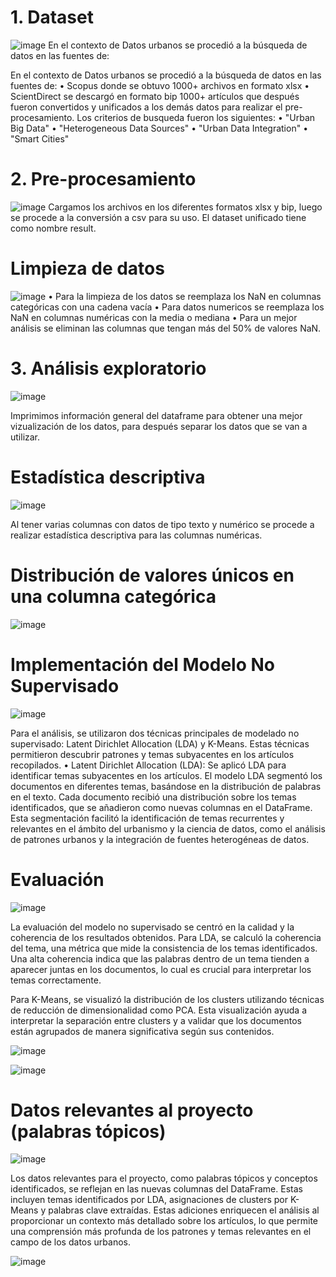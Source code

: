 # 1. Dataset
![image](https://github.com/user-attachments/assets/96d87e5d-55b5-447f-97c9-08949558ac25)
En el contexto de Datos urbanos se procedió a la búsqueda de datos en las fuentes de: 

En el contexto de Datos urbanos se procedió a la búsqueda de datos en las fuentes de: 
•	Scopus donde se obtuvo 1000+ archivos en formato xlsx
•	ScientDirect se descargó en formato bip 1000+ artículos que después fueron convertidos y unificados a los demás datos para realizar el pre-procesamiento. 
Los criterios de busqueda fueron los siguientes:
•	"Urban Big Data"
•	"Heterogeneous Data Sources"
•	"Urban Data Integration"
•	"Smart Cities"

# 2. Pre-procesamiento
![image](https://github.com/user-attachments/assets/61a4d660-5c52-4f55-b828-d37b5fd2f7d2)
Cargamos los archivos en los diferentes formatos xlsx y bip, luego se procede a la conversión a csv para su uso. El dataset unificado tiene como nombre result.

# Limpieza de datos
![image](https://github.com/user-attachments/assets/87ac3282-a7b0-4971-83cd-1d0453274f68)
•	Para la limpieza de los datos se reemplaza los NaN en columnas categóricas con una cadena vacía
•	Para datos numericos se reemplaza los NaN en columnas numéricas con la media o mediana
•	Para un mejor análisis se eliminan las columnas que tengan más del 50% de valores NaN.

# 3. Análisis exploratorio
![image](https://github.com/user-attachments/assets/929641e7-5888-43ac-980c-64f31252a86f)

Imprimimos información general del dataframe para obtener una mejor vizualización de los datos, para después separar los datos que se van a utilizar. 

# Estadística descriptiva
![image](https://github.com/user-attachments/assets/4dc8a58b-3279-4cd1-b896-b26d3443255c)

Al tener varias columnas con datos de tipo texto y numérico se procede a realizar estadística descriptiva para las columnas numéricas.

# Distribución de valores únicos en una columna categórica
![image](https://github.com/user-attachments/assets/9cf7abad-329c-4778-88b1-9878124bc174)

# Implementación del Modelo No Supervisado

![image](https://github.com/user-attachments/assets/a52a0542-0fe7-4a52-b65c-9fd9b830b69c)

Para el análisis, se utilizaron dos técnicas principales de modelado no supervisado: Latent Dirichlet Allocation (LDA) y K-Means. Estas técnicas permitieron descubrir patrones y temas subyacentes en los artículos recopilados.
•	Latent Dirichlet Allocation (LDA): Se aplicó LDA para identificar temas subyacentes en los artículos. El modelo LDA segmentó los documentos en diferentes temas, basándose en la distribución de palabras en el texto. Cada documento recibió una distribución sobre los temas identificados, que se añadieron como nuevas columnas en el DataFrame. Esta segmentación facilitó la identificación de temas recurrentes y relevantes en el ámbito del urbanismo y la ciencia de datos, como el análisis de patrones urbanos y la integración de fuentes heterogéneas de datos.

# Evaluación
![image](https://github.com/user-attachments/assets/1f84a953-20aa-4907-b1c2-043304a6a4bc)

La evaluación del modelo no supervisado se centró en la calidad y la coherencia de los resultados obtenidos. Para LDA, se calculó la coherencia del tema, una métrica que mide la consistencia de los temas identificados. Una alta coherencia indica que las palabras dentro de un tema tienden a aparecer juntas en los documentos, lo cual es crucial para interpretar los temas correctamente.

Para K-Means, se visualizó la distribución de los clusters utilizando técnicas de reducción de dimensionalidad como PCA. Esta visualización ayuda a interpretar la separación entre clusters y a validar que los documentos están agrupados de manera significativa según sus contenidos.

![image](https://github.com/user-attachments/assets/913f302b-0bb6-40ad-80ed-73e901dc5601)

![image](https://github.com/user-attachments/assets/978854ac-209f-4de1-b2fd-98ed4825364c)


# Datos relevantes al proyecto (palabras tópicos)
![image](https://github.com/user-attachments/assets/f948b621-99f4-424e-8a78-d96726b70df8)


Los datos relevantes para el proyecto, como palabras tópicos y conceptos identificados, se reflejan en las nuevas columnas del DataFrame. Estas incluyen temas identificados por LDA, asignaciones de clusters por K-Means y palabras clave extraídas. Estas adiciones enriquecen el análisis al proporcionar un contexto más detallado sobre los artículos, lo que permite una comprensión más profunda de los patrones y temas relevantes en el campo de los datos urbanos.

![image](https://github.com/user-attachments/assets/f02d61f1-9959-4ed6-9507-7f0c9a847420)





